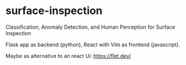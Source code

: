 # surface-inspection
Classification, Anomaly Detection, and Human Perception for Surface Inspection


Flask app as backend (python), React with Vite as frontend (javascript).

Maybe as alternative to an react Ui:
https://flet.dev/
